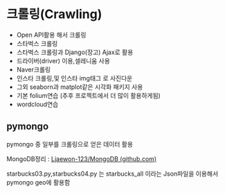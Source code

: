 # 크롤링(Crawling)

- Open API활용 해서 크롤링
- 스타벅스 크롤링
- 스타벅스 크롤링과 Django(장고) Ajax로 활용
- 드라이버(driver) 이용,셀레니움 사용
- Naver크롤링
- 인스타 크롤링,및 인스타 img태그 로 사진다운
- 그외 seaborn과 matplot같은 시각화 패키지 사용
- 기본 folium연습 (추후 프로젝트에서 더 많이 활용하게됨)
- wordcloud연습



## pymongo

pymongo 중 일부를 크롤링으로 얻은 데이터 활용

MongoDB정리 : [Ljaewon-123/MongoDB (github.com)](https://github.com/Ljaewon-123/MongoDB)

starbucks03.py,starbucks04.py 는 starbucks_all 이라는 Json파일을 이용해서
pymongo geo에 활용함

